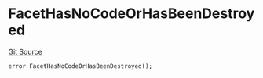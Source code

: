 # FacetHasNoCodeOrHasBeenDestroyed
[Git Source](https://github.com/thrackle-io/tron/blob/83f9171b0938eaf7bc30d655175a8e0d5f93feb4/src/protocol/economic/ruleProcessor/RuleProcessorDiamond.sol)


```solidity
error FacetHasNoCodeOrHasBeenDestroyed();
```


